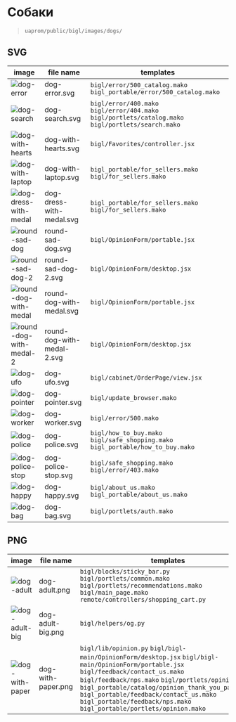 <!--
more/images/dogs|1
-->

[dog-error]: http://assets.uaprom-trunk.dev-cluster.uaprom/bigl/images/dogs/dog-error.svg "svg-dog"
[dog-search]: http://assets.uaprom-trunk.dev-cluster.uaprom/bigl/images/dogs/dog-search.svg "svg-dog"
[dog-with-hearts]: http://assets.uaprom-trunk.dev-cluster.uaprom/bigl/images/dogs/dog-with-hearts.svg "svg-dog"
[dog-with-laptop]: http://assets.uaprom-trunk.dev-cluster.uaprom/bigl/images/dogs/dog-with-laptop.svg "svg-dog"
[dog-dress-with-medal]: http://assets.uaprom-trunk.dev-cluster.uaprom/bigl/images/dogs/dog-dress-with-medal.svg "svg-dog"
[round-dog-with-medal]: http://assets.uaprom-trunk.dev-cluster.uaprom/bigl/images/dogs/round-dog-with-medal.svg "svg-dog"
[round-sad-dog]: http://assets.uaprom-trunk.dev-cluster.uaprom/bigl/images/dogs/round-sad-dog.svg "svg-dog"
[round-sad-dog-2]: http://assets.uaprom-trunk.dev-cluster.uaprom/bigl/images/dogs/round-sad-dog-2.svg "svg-dog"
[round-dog-with-medal-2]: http://assets.uaprom-trunk.dev-cluster.uaprom/bigl/images/dogs/round-dog-with-medal-2.svg "svg-dog"
[dog-ufo]: http://assets.uaprom-trunk.dev-cluster.uaprom/bigl/images/dogs/dog-ufo.svg "svg-dog"
[dog-pointer]: http://assets.uaprom-trunk.dev-cluster.uaprom/bigl/images/dogs/dog-pointer.svg "svg-dog"
[dog-worker]: http://assets.uaprom-trunk.dev-cluster.uaprom/bigl/images/dogs/dog-worker.svg "svg-dog"
[dog-police]: http://assets.uaprom-trunk.dev-cluster.uaprom/bigl/images/dogs/dog-police.svg "svg-dog"
[dog-police-stop]: http://assets.uaprom-trunk.dev-cluster.uaprom/bigl/images/dogs/dog-police-stop.svg "svg-dog"
[dog-happy]: http://assets.uaprom-trunk.dev-cluster.uaprom/bigl/images/dogs/dog-happy.svg "svg-dog"
[dog-bag]: http://assets.uaprom-trunk.dev-cluster.uaprom/bigl/images/dogs/dog-bag.svg "svg-dog"

[dog-adult]: http://assets.uaprom-trunk.dev-cluster.uaprom/bigl/images/dogs/dog-adult.png "svg-dog"
[dog-adult-big]: http://assets.uaprom-trunk.dev-cluster.uaprom/bigl/images/dogs/dog-adult-big.png "svg-dog"
[dog-with-paper]: http://assets.uaprom-trunk.dev-cluster.uaprom/bigl/images/dogs/dog-with-paper.png "svg-dog"


# Cобаки

> `uaprom/public/bigl/images/dogs/`


## SVG

|           image           |         file name          |  templates |
|---------------------------|----------------------------|------------|
| ![dog-error]              | dog-error.svg              | `bigl/error/500_catalog.mako` `bigl_portable/error/500_catalog.mako` |
| ![dog-search]             | dog-search.svg             | `bigl/error/400.mako` `bigl/error/404.mako` `bigl/portlets/catalog.mako` `bigl/portlets/search.mako` |
| ![dog-with-hearts]        | dog-with-hearts.svg        | `bigl/Favorites/controller.jsx` |
| ![dog-with-laptop]        | dog-with-laptop.svg        | `bigl_portable/for_sellers.mako` `bigl/for_sellers.mako` |
| ![dog-dress-with-medal]   | dog-dress-with-medal.svg   | `bigl_portable/for_sellers.mako` `bigl/for_sellers.mako` |
| ![round-sad-dog]          | round-sad-dog.svg          | `bigl/OpinionForm/portable.jsx` |
| ![round-sad-dog-2]        | round-sad-dog-2.svg        | `bigl/OpinionForm/desktop.jsx` |
| ![round-dog-with-medal]   | round-dog-with-medal.svg   | `bigl/OpinionForm/portable.jsx` |
| ![round-dog-with-medal-2] | round-dog-with-medal-2.svg | `bigl/OpinionForm/desktop.jsx` |
| ![dog-ufo]                | dog-ufo.svg                | `bigl/cabinet/OrderPage/view.jsx` |
| ![dog-pointer]            | dog-pointer.svg            | `bigl/update_browser.mako` |
| ![dog-worker]             | dog-worker.svg             | `bigl/error/500.mako` |
| ![dog-police]             | dog-police.svg             | `bigl/how_to_buy.mako` `bigl/safe_shopping.mako` `bigl_portable/how_to_buy.mako` |
| ![dog-police-stop]        | dog-police-stop.svg        | `bigl/safe_shopping.mako` `bigl/error/403.mako` |
| ![dog-happy]              | dog-happy.svg              | `bigl/about_us.mako` `bigl_portable/about_us.mako` |
| ![dog-bag]                | dog-bag.svg                | `bigl/portlets/auth.mako` |


## PNG

|           image           |         file name          |  templates |
|---------------------------|----------------------------|------------|
| ![dog-adult]              | dog-adult.png              | `bigl/blocks/sticky_bar.py` `bigl/portlets/common.mako` `bigl/portlets/recommendations.mako` `bigl/main_page.mako` `remote/controllers/shopping_cart.py` |
| ![dog-adult-big]          | dog-adult-big.png          | `bigl/helpers/og.py` |
| ![dog-with-paper]         | dog-with-paper.png         | `bigl/lib/opinion.py` `bigl/bigl-main/OpinionForm/desktop.jsx` `bigl/bigl-main/OpinionForm/portable.jsx` `bigl/feedback/contact_us.mako` `bigl/feedback/nps.mako` `bigl/portlets/opinion.mako` `bigl_portable/catalog/opinion_thank_you_page.mako` `bigl_portable/feedback/contact_us.mako` `bigl_portable/feedback/nps.mako` `bigl_portable/portlets/opinion.mako`|
